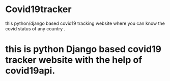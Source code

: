 # Covid19tracker
this python/django based covid19 tracking website where you can know the covid status of any country .
# this is python Django based covid19 tracker website with the help of covid19api.
